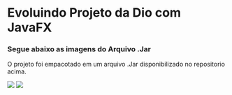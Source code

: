 # Evoluindo Projeto da Dio com JavaFX

### Segue abaixo as imagens do Arquivo .Jar
O projeto foi empacotado em um arquivo .Jar disponibilizado no repositorio acima.

<img src="https://github.com/Witsu123/banco-digital-javafx-dio/blob/main/src/META-INF/img/dio1.png">
<img src="https://github.com/Witsu123/banco-digital-javafx-dio/blob/main/src/META-INF/img/dio2.png">
